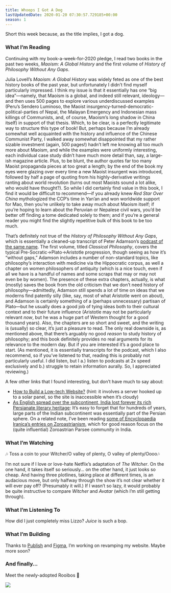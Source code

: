 ```yaml
---
title: Whoops I Got A Dog
lastUpdatedDate: 2020-01-20 07:30:57.729185+00:00
season: 1
---
```


Short this week because, as the title implies, I got a dog.

###  What I’m Reading

Continuing with my book-a-week-for-2020 pledge, I read two books in the past two weeks, *Maoism: A Global History* and the first volume of *History of Philosophy Without Any Gaps*.

Julia Lovell’s *Maoism: A Global History* was widely feted as one of the best history books of the past year, but unfortunately I didn’t find myself particularly impressed. I think my issue is that it essentially has one “big idea”—namely, that Maoism is a global, and indeed still relevant, ideology—and then uses 500 pages to explore various underdiscussed examples (Peru’s Sendero Luminoso, the Maoist insurgency-turned-democratic-political-parties of Nepal, the Malayan Emergency and Indonesian mass killings of Communists, and, of course, Maoism’s long shadow in China itself) in support of that thesis. Which, to be clear, is a perfectly legitimate way to structure this type of book! But, perhaps because I’m already somewhat well acquainted with the history and influence of the Chinese Communist Party, I walked away somewhat disappointed that my rather sizable investment (again, 500 pages!) hadn’t left me knowing all too much more about Maoism, and while the examples were uniformly interesting, each individual case study didn’t have much more detail than, say, a large-ish magazine article. Plus, to be blunt, the author quotes far too many Maoist propaganda pieces at too great a length; by the end of the book my eyes were glazing over every time a new Maoist insurgent was introduced, followed by half a page of quoting from his highly-derivative writings ranting about world revolution (turns out most Maoists sound a lot alike, who would have thought?). So while I did certainly find value in this book, I find it would be difficult to recommend—if you already knew *Red Star Over China* mythologized the CCP’s time in Yan’an and won worldwide support for Mao, then you’re unlikely to take away much about Maoism itself; if you’re hoping to learn about the Peruvian or Nepalese civil wars, you’d be better off finding a tome dedicated solely to them; and if you’re a general reader you might find the slightly repetitive bulk of this book to be too much.

That’s definitely not true of the *History of Philosophy Without Any Gaps*, which is essentially a cleaned-up transcript of Peter Adamson’s [podcast of the same name](https://historyofphilosophy.net). The first volume, titled *Classical Philosophy*, covers the typical Pre-Socratic-\>Plato-\>Aristotle progression, though seeing as how it’s “without gaps,” Adamson includes a number of non-standard topics, like philosophy’s interaction with medicine via the Hippocratic corpus, as well a chapter on women philosophers of antiquity (which is a nice touch, even if all we have is a handful of names and some scraps that may or may not even be by women). The presence of these extra chapters, actually, is what (mostly) saves the book from the old criticism that we don’t need history of philosophy—admittedly, Adamson still spends a lot of time on ideas that we moderns find patently silly (like, say, most of what Aristotle went on about), and Adamson is certainly something of a (perhaps unnecessary) partisan of Plato—but he usually does a good job of tying ideas both to their cultural context and to their future influence (Aristotle may not be particularly relevant *now*, but he was a huge part of Western thought for a good thousand years). Also, the chapters are so short and sweet, and the writing is (usually) so clear, it’s just a pleasure to read. The only real downside is, as mentioned above, that there’s arguably no good *reason* to study history of philosophy; and this book definitely provides no real arguments for its relevance to the modern day. But if you are interested it’s a good place to start. (As mentioned, it is essentially transcripts for the podcast, which I also recommend, so if you’ve listened to that, reading this is probably not particularly useful. I did listen, but I a.) listen to podcasts at 2x speed exclusively and b.) struggle to retain information aurally. So, I appreciated reviewing.)

A few other links that I found interesting, but don’t have much to say about:

* [How to Build a Low-tech Website?](https://www.lowtechmagazine.com/2018/09/how-to-build-a-lowtech-website.html?mc_cid=30b96dc09b&mc_eid=c089b16045) (hint: it involves a server hooked up to a solar panel, so the site is inaccessible when it’s cloudy)
* [As English spread over the subcontinent, India lost forever its rich Persianate literary heritage](https://www.spectator.co.uk/2019/12/as-english-spread-over-the-subcontinent-india-lost-forever-its-rich-persianate-literary-heritage/): It’s easy to forget that for hundreds of years, large parts of the Indian subcontinent was essentially part of the Persian sphere. On a related note, I’ve been reading [some of Encyclopaedia Iranica’s entries on Zoroastrianism](http://www.iranicaonline.org/articles/zoroastrianism-02-arab-conquest-to-modern), which for good reason focus on the (quite influential) Zoroastrian Parsee community in India.

###  What I’m Watching

🎶 Toss a coin to your Witcher/O valley of plenty, O valley of plenty/Oooo🎶

I’m not sure if I love or love-hate Netflix’s adaptation of *The Witcher*. On the one hand, it takes itself so seriously… on the other hand, it just looks so cheap. And having three plotlines, taking place at different times, is an audacious move, but only halfway through the show it’s not clear whether it will ever pay off? (Presumably it will.) If I wasn’t so lazy, it would probably be quite instructive to compare *Witcher* and *Avatar* (which I’m still getting through).

### What I’m Listening To

How did I just completely miss Lizzo? *Juice* is such a bop.

### What I’m Building

Thanks to [Publish](https://github.com/JohnSundell/Publish/blob/master/README.md) and [Figma](https://www.figma.com/), I’m working on revamping my website. Maybe more soon?

### And finally…

Meet the newly-adopted Rooibos 🙂


![](https://buttondown-attachments.s3.us-west-2.amazonaws.com/images/60b0505a-216d-43cf-9cdf-34c792c7c33d.jpg)